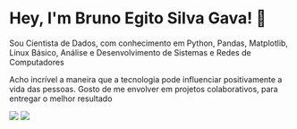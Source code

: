 # Hey, I'm Bruno Egito Silva Gava! :wave:

Sou Cientista de Dados, com conhecimento em Python, Pandas, Matplotlib, Linux Básico, Análise e Desenvolvimento de Sistemas e Redes de Computadores

Acho incrível a maneira que a tecnologia pode influenciar positivamente a vida das pessoas. Gosto de me envolver em projetos colaborativos, para entregar o melhor resultado

<div style="display: inline-block"> 
  <a href="https://www.linkedin.com/in/bruno-egito-silva-gava-7784772b1" target="_blank"><img src="https://img.shields.io/badge/-LinkedIn-%230077B5?style=for-the-badge&logo=linkedin&logoColor=white" target="_blank"></a> 
  <a href = "mailto:brunosgava[at]gmail.com"><img src="https://img.shields.io/badge/Gmail-D14836?style=for-the-badge&logo=gmail&logoColor=white" target="_blank"></a>
</div>
